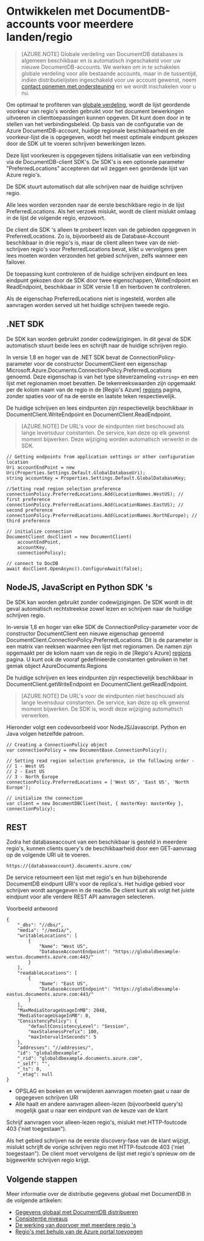 <properties
   pageTitle="Ontwikkelen met meerdere gebieden in DocumentDB | Microsoft Azure"
   description="Leer hoe u toegang tot uw gegevens in meerdere gebieden van Azure DocumentDB, een volledig beheerde NoSQL database-service."
   services="documentdb"
   documentationCenter=""
   authors="kiratp"
   manager="jhubbard"
   editor=""/>

<tags
   ms.service="documentdb"
   ms.devlang="multiple"
   ms.topic="article"
   ms.tgt_pltfrm="na"
   ms.workload="na"
   ms.date="10/25/2016"
   ms.author="kipandya"/>
   
# <a name="developing-with-multi-region-documentdb-accounts"></a>Ontwikkelen met DocumentDB-accounts voor meerdere landen/regio

> [AZURE.NOTE] Globale verdeling van DocumentDB databases is algemeen beschikbaar en is automatisch ingeschakeld voor uw nieuwe DocumentDB-accounts. We werken om in te schakelen globale verdeling voor alle bestaande accounts, maar in de tussentijd, indien distributielijsten ingeschakeld voor uw account gewenst, neem [contact opnemen met ondersteuning](https://portal.azure.com/?#blade/Microsoft_Azure_Support/HelpAndSupportBlade) en we wordt inschakelen voor u nu.

Om optimaal te profiteren van [globale verdeling](documentdb-distribute-data-globally.md), wordt de lijst geordende voorkeur van regio's worden gebruikt voor het document bewerkingen uitvoeren in clienttoepassingen kunnen opgeven. Dit kunt doen door in te stellen van het verbindingsbeleid. Op basis van de configuratie van de Azure DocumentDB-account, huidige regionale beschikbaarheid en de voorkeur-lijst die is opgegeven, wordt het meest optimale eindpunt gekozen door de SDK uit te voeren schrijven bewerkingen lezen. 

Deze lijst voorkeuren is opgegeven tijdens initialisatie van een verbinding via de DocumentDB-client SDK's. De SDK's is een optionele parameter "PreferredLocations" accepteren dat wil zeggen een geordende lijst van Azure regio's.

De SDK stuurt automatisch dat alle schrijven naar de huidige schrijven regio. 

Alle lees worden verzonden naar de eerste beschikbare regio in de lijst PreferredLocations. Als het verzoek mislukt, wordt de client mislukt omlaag in de lijst de volgende regio, enzovoort. 

De client die SDK 's alleen te probeert lezen van de gebieden opgegeven in PreferredLocations. Zo is, bijvoorbeeld als de Database-Account beschikbaar in drie regio's is, maar de client alleen twee van de niet-schrijven regio's voor PreferredLocations bevat, klikt u vervolgens geen lees moeten worden verzonden het gebied schrijven, zelfs wanneer een failover.

De toepassing kunt controleren of de huidige schrijven eindpunt en lees eindpunt gekozen door de SDK door twee eigenschappen, WriteEndpoint en ReadEndpoint, beschikbaar in SDK versie 1.8 en hierboven te controleren. 

Als de eigenschap PreferredLocations niet is ingesteld, worden alle aanvragen worden served uit het huidige schrijven tweede regio. 


## <a name="net-sdk"></a>.NET SDK
De SDK kan worden gebruikt zonder codewijzigingen. In dit geval de SDK automatisch stuurt beide lees en schrijft naar de huidige schrijven regio. 

In versie 1,8 en hoger van de .NET SDK bevat de ConnectionPolicy-parameter voor de constructor DocumentClient een eigenschap Microsoft.Azure.Documents.ConnectionPolicy.PreferredLocations genoemd. Deze eigenschap is van het type siteverzameling `<string>` en een lijst met regionamen moet bevatten. De tekenreekswaarden zijn opgemaakt per de kolom naam van de regio in de [Regio's Azure]  [ regions] pagina, zonder spaties voor of na de eerste en laatste teken respectievelijk.

De huidige schrijven en lees eindpunten zijn respectievelijk beschikbaar in DocumentClient.WriteEndpoint en DocumentClient.ReadEndpoint.

> [AZURE.NOTE] De URL's voor de eindpunten niet beschouwd als lange levensduur constanten. De service, kan deze op elk gewenst moment bijwerken. Deze wijziging worden automatisch verwerkt in de SDK.

    // Getting endpoints from application settings or other configuration location
    Uri accountEndPoint = new Uri(Properties.Settings.Default.GlobalDatabaseUri);
    string accountKey = Properties.Settings.Default.GlobalDatabaseKey;

    //Setting read region selection preference 
    connectionPolicy.PreferredLocations.Add(LocationNames.WestUS); // first preference
    connectionPolicy.PreferredLocations.Add(LocationNames.EastUS); // second preference
    connectionPolicy.PreferredLocations.Add(LocationNames.NorthEurope); // third preference

    // initialize connection
    DocumentClient docClient = new DocumentClient(
        accountEndPoint,
        accountKey,
        connectionPolicy);

    // connect to DocDB 
    await docClient.OpenAsync().ConfigureAwait(false);


## <a name="nodejs-javascript-and-python-sdks"></a>NodeJS, JavaScript en Python SDK 's
De SDK kan worden gebruikt zonder codewijzigingen. De SDK wordt in dit geval automatisch rechtstreekse zowel lezen en schrijven naar de huidige schrijven regio. 

In-versie 1,8 en hoger van elke SDK de ConnectionPolicy-parameter voor de constructor DocumentClient een nieuwe eigenschap genoemd DocumentClient.ConnectionPolicy.PreferredLocations. Dit is de parameter is een matrix van reeksen waarmee een lijst met regionamen. De namen zijn opgemaakt per de kolom naam van de regio in de [Regio's Azure]  [ regions] pagina. U kunt ook de vooraf gedefinieerde constanten gebruiken in het gemak object AzureDocuments.Regions

De huidige schrijven en lees eindpunten zijn respectievelijk beschikbaar in DocumentClient.getWriteEndpoint en DocumentClient.getReadEndpoint.

> [AZURE.NOTE] De URL's voor de eindpunten niet beschouwd als lange levensduur constanten. De service, kan deze op elk gewenst moment bijwerken. De SDK is, wordt deze wijziging automatisch verwerken.

Hieronder volgt een codevoorbeeld voor NodeJS/Javascript. Python en Java volgen hetzelfde patroon.

    // Creating a ConnectionPolicy object
    var connectionPolicy = new DocumentBase.ConnectionPolicy();
    
    // Setting read region selection preference, in the following order -
    // 1 - West US
    // 2 - East US
    // 3 - North Europe
    connectionPolicy.PreferredLocations = ['West US', 'East US', 'North Europe'];
    
    // initialize the connection
    var client = new DocumentDBClient(host, { masterKey: masterKey }, connectionPolicy);


## <a name="rest"></a>REST 
Zodra het databaseaccount van een beschikbaar is gesteld in meerdere regio's, kunnen clients query's de beschikbaarheid door een GET-aanvraag op de volgende URI uit te voeren.

    https://{databaseaccount}.documents.azure.com/

De service retourneert een lijst met regio's en hun bijbehorende DocumentDB eindpunt URI's voor de replica's. Het huidige gebied voor schrijven wordt aangegeven in de reactie. De client kunt als volgt het juiste eindpunt voor alle verdere REST API aanvragen selecteren.

Voorbeeld antwoord

    {
        "_dbs": "//dbs/",
        "media": "//media/",
        "writableLocations": [
            {
                "Name": "West US",
                "DatabaseAccountEndpoint": "https://globaldbexample-westus.documents.azure.com:443/"
            }
        ],
        "readableLocations": [
            {
                "Name": "East US",
                "DatabaseAccountEndpoint": "https://globaldbexample-eastus.documents.azure.com:443/"
            }
        ],
        "MaxMediaStorageUsageInMB": 2048,
        "MediaStorageUsageInMB": 0,
        "ConsistencyPolicy": {
            "defaultConsistencyLevel": "Session",
            "maxStalenessPrefix": 100,
            "maxIntervalInSeconds": 5
        },
        "addresses": "//addresses/",
        "id": "globaldbexample",
        "_rid": "globaldbexample.documents.azure.com",
        "_self": "",
        "_ts": 0,
        "_etag": null
    }


-   OPSLAG en boeken en verwijderen aanvragen moeten gaat u naar de opgegeven schrijven URI
-   Alle haalt en andere aanvragen alleen-lezen (bijvoorbeeld query's) mogelijk gaat u naar een eindpunt van de keuze van de klant

Schrijf aanvragen voor alleen-lezen regio's, mislukt met HTTP-foutcode 403 ('niet toegestaan").

Als het gebied schrijven na de eerste discovery-fase van de klant wijzigt, mislukt schrijft de vorige schrijven regio met HTTP-foutcode 403 ('niet toegestaan"). De client moet vervolgens de lijst met regio's opnieuw om de bijgewerkte schrijven regio krijgt.

## <a name="next-steps"></a>Volgende stappen

Meer informatie over de distributie gegevens globaal met DocumentDB in de volgende artikelen:

- [Gegevens globaal met DocumentDB distribueren](documentdb-distribute-data-globally.md)
- [Consistentie niveaus](documentdb-consistency-levels.md)
- [De werking van doorvoer met meerdere regio 's](documentdb-manage.md#how-throughput-works-with-multiple-regions)
- [Regio's met behulp van de Azure portal toevoegen](documentdb-portal-global-replication.md)

[regions]: https://azure.microsoft.com/regions/ 
